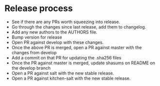 # Release process

- See if there are any PRs worth squeezing into release.
- Go through the changes since last release, add them to changelog.
- Add any new authors to the AUTHORS file.
- Bump version for release
- Open PR against develop with these changes.
- Once the above PR is merged, open a PR against master with the changes from develop
- Add a commit on that PR for updating the .sha256 files
- Once the PR against master is merged, update shasums on README on the develop branch
- Open a PR against salt with the new stable release.
- Open a PR against kitchen-salt with the new stable release.
